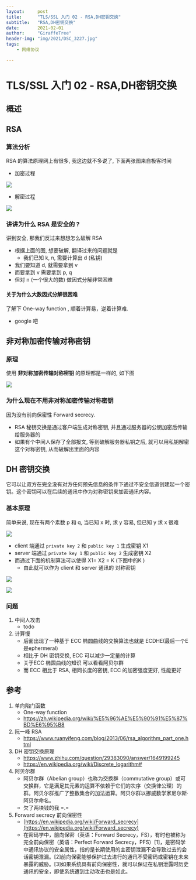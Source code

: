```yaml
---
layout:     post
title:      "TLS/SSL 入门 02 - RSA,DH密钥交换"
subtitle:   "RSA,DH密钥交换"
date:       2021-02-01
author:     "GiraffeTree"
header-img: "img/2021/DSC_3227.jpg"
tags:
    - 网络协议

---
```


# TLS/SSL 入门 02 - RSA,DH密钥交换


## 概述


## RSA

### 算法分析

RSA 的算法原理网上有很多, 我这边就不多说了, 下面两张图来自极客时间

- 加密过程

![](https://open-chen.oss-cn-hangzhou.aliyuncs.com/open/2021/01/tls/rsa.png)

- 解密过程

![](https://open-chen.oss-cn-hangzhou.aliyuncs.com/open/2021/01/tls/rsa-de.png)

### 讲讲为什么 RSA 是安全的 ?

讲到安全, 那我们反过来想想怎么破解 RSA

- 根据上面的图, 想要破解, 翻译过来的问题就是
	-  我们已知 k, n,   需要计算出 d (私钥)
- 我们要知道 d, 就需要拿到 v
- 而要拿到 v 需要拿到 p, q
- 但对 n (一个很大的数) 做因式分解非常困难

#### 关于为什么大数因式分解很困难

了解下 One-way function , 顺着计算易，逆着计算难.

- google 吧

## 非对称加密传输对称密钥

### 原理

使用 **非对称加密传输对称密钥** 的原理都是一样的, 如下图

![](https://open-chen.oss-cn-hangzhou.aliyuncs.com/open/2021/01/tls/RSA%20%E9%9D%9E%E5%AF%B9%E7%A7%B0%E5%8A%A0%E5%AF%86.jpg)

### 为什么现在不用非对称加密传输对称密钥

因为没有前向保密性 Forward secrecy.

- RSA 秘钥交换是通过客户端生成对称密钥, 并且通过服务器的公钥加密后传输给服务器的
- 如果有个中间人保存了全部报文, 等到破解服务器私钥之后, 就可以用私钥解密这个对称密钥, 从而破解出里面的内容

## DH 密钥交换

它可以让双方在完全没有对方任何预先信息的条件下通过不安全信道创建起一个密钥。这个密钥可以在后续的通讯中作为对称密钥来加密通讯内容。

### 基本原理

简单来说, 现在有两个素数 p 和 q, 当已知 x 时, 求 y 容易, 但已知 y 求 x 很难

![](https://open-chen.oss-cn-hangzhou.aliyuncs.com/open/2021/01/tls/dh-1.png)

- client 端通过 `private key 2` 和 `public key 1` 生成密钥 X1
- server 端通过 `private key 1` 和 `public key 2` 生成密钥 X2
- 而通过下面的机制算法可以使得 X1= X2 = K (下图中的K )
    - 由此就可以作为 client 和 server 通讯的 对称密钥

![](https://open-chen.oss-cn-hangzhou.aliyuncs.com/open/2021/01/tls/dh-2.png)

![](https://open-chen.oss-cn-hangzhou.aliyuncs.com/open/2021/01/tls/dh-3.png)


### 问题

1. 中间人攻击
	- todo
2. 计算慢
	- 后面出现了一种基于 ECC 椭圆曲线的交换算法也就是 ECDHE(最后一个E是ephermeral)
	- 相比于 DH 密钥交换, ECC 可以减少一定量的计算
	- 关于ECC 椭圆曲线的知识 可以看看阿贝尔群
	- 而 ECC 相比于 RSA, 相同长度的密钥, ECC 的加密强度更好, 性能更好


## 参考

1. 单向陷门函数
	- One-way function
	- https://zh.wikipedia.org/wiki/%E5%96%AE%E5%90%91%E5%87%BD%E6%95%B8
2. 阮一峰 RSA
	- https://www.ruanyifeng.com/blog/2013/06/rsa_algorithm_part_one.html
3. DH 密钥交换原理
	- https://www.zhihu.com/question/29383090/answer/1649199245
	- https://en.wikipedia.org/wiki/Discrete_logarithm#
4. 阿贝尔群
	- 阿贝尔群（Abelian group）也称为交换群（commutative group）或可交换群，它是满足其元素的运算不依赖于它们的次序（交换律公理）的群。阿贝尔群推广了整数集合的加法运算。阿贝尔群以挪威数学家尼尔斯·阿贝尔命名。
	- 欠了两块钱的我 =.=
5. Forward secrecy 前向保密性
    - [https://en.wikipedia.org/wiki/Forward_secrecy](https://en.wikipedia.org/wiki/Forward_secrecy)
	- 在密码学中，前向保密（英语：Forward Secrecy，FS），有时也被称为完全前向保密（英语：Perfect Forward Secrecy，PFS）[1]，是密码学中通讯协议的安全属性，指的是长期使用的主密钥泄漏不会导致过去的会话密钥泄漏。[2]前向保密能够保护过去进行的通讯不受密码或密钥在未来暴露的威胁。[3]如果系统具有前向保密性，就可以保证在私钥泄露时历史通讯的安全，即使系统遭到主动攻击也是如此。





